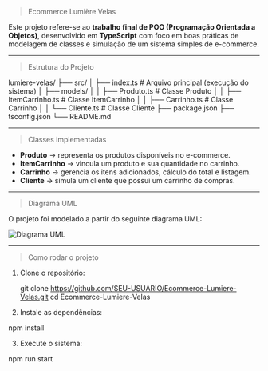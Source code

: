 > Ecommerce Lumière Velas

Este projeto refere-se ao **trabalho final de POO (Programação Orientada a Objetos)**, desenvolvido em **TypeScript** com foco em boas práticas de modelagem de classes e simulação de um sistema simples de e-commerce.

---

> Estrutura do Projeto

lumiere-velas/
├── src/
│ ├── index.ts # Arquivo principal (execução do sistema)
│ ├── models/
│ │ ├── Produto.ts # Classe Produto
│ │ ├── ItemCarrinho.ts # Classe ItemCarrinho
│ │ ├── Carrinho.ts # Classe Carrinho
│ │ └── Cliente.ts # Classe Cliente
├── package.json
├── tsconfig.json
└── README.md


---

> Classes implementadas

- **Produto** → representa os produtos disponíveis no e-commerce.  
- **ItemCarrinho** → vincula um produto e sua quantidade no carrinho.  
- **Carrinho** → gerencia os itens adicionados, cálculo do total e listagem.  
- **Cliente** → simula um cliente que possui um carrinho de compras.

---

> Diagrama UML

O projeto foi modelado a partir do seguinte diagrama UML:

![Diagrama UML](docs/diagrama.png)

---

> Como rodar o projeto

1. Clone o repositório:
 
   git clone https://github.com/SEU-USUARIO/Ecommerce-Lumiere-Velas.git
   cd Ecommerce-Lumiere-Velas

2. Instale as dependências:

npm install

3. Execute o sistema:

npm run start
